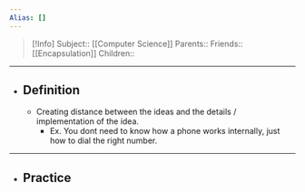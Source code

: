 ```yaml
---
Alias: []
---
```

> [!Info]
> Subject:: [[Computer Science]]
> Parents:: 
> Friends:: [[Encapsulation]]
> Children:: 
---
- ## Definition
	- Creating distance between the ideas and the details / implementation of the idea.
		- Ex. You dont need to know how a phone works internally, just how to dial the right number.
---
- ## Practice